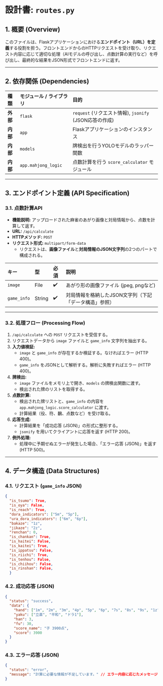 # **設計書: `routes.py`**

## **1. 概要 (Overview)**

このファイルは、Flaskアプリケーションにおける**エンドポイント（URL）を定義**する役割を担う。フロントエンドからのHTTPリクエストを受け取り、リクエスト内容に応じて適切な処理（AIモデルの呼び出し、点数計算の実行など）を呼び出し、最終的な結果をJSON形式でフロントエンドに返す。

-----

## **2. 依存関係 (Dependencies)**

| 種類 | モジュール / ライブラリ | 目的 |
| :--- | :--- | :--- |
| **外部** | `flask` | `request` (リクエスト情報), `jsonify` (JSON応答の作成) |
| **内部** | `app` | Flaskアプリケーションのインスタンス |
| **内部** | `models` | 牌検出を行うYOLOモデルのラッパー関数 |
| **内部** | `app.mahjong_logic` | 点数計算を行う `score_calculator` モジュール |

-----

## **3. エンドポイント定義 (API Specification)**

### **3.1. 点数計算API**

- **機能説明:** アップロードされた麻雀のあがり画像と対局情報から、点数を計算して返す。
- **URL:** `/api/calculate`
- **HTTPメソッド:** `POST`
- **リクエスト形式:** `multipart/form-data`
  - リクエストは、**画像ファイル**と**対局情報のJSON文字列**の2つのパートで構成される。

| キー | 型 | 必須 | 説明 |
| :--- | :--- | :--- | :--- |
| `image` | File | ✔️ | あがり形の画像ファイル (jpeg, pngなど) |
| `game_info` | String | ✔️ | 対局情報を格納したJSON文字列（下記「データ構造」参照） |

-----

### **3.2. 処理フロー (Processing Flow)**

1. `/api/calculate` への `POST` リクエストを受信する。
2. リクエストデータから `image` ファイルと `game_info` 文字列を抽出する。
3. **入力値検証:**
      - `image` と `game_info` が存在するか検証する。なければエラー (HTTP 400)。
      - `game_info` をJSONとして解析する。解析に失敗すればエラー (HTTP 400)。
4. **牌検出:**
      - `image` ファイルをメモリ上で開き、`models` の牌検出関数に渡す。
      - 検出された牌のリストを取得する。
5. **点数計算:**
      - 検出された牌リストと、`game_info` の内容を `app.mahjong_logic.score_calculator` に渡す。
      - 計算結果（役、符、飜、点数など）を受け取る。
6. **応答生成:**
      - 計算結果を「成功応答 (JSON)」の形式に整形する。
      - `jsonify` を用いてクライアントに応答を返す (HTTP 200)。
7. **例外処理:**
      - 処理中に予期せぬエラーが発生した場合、「エラー応答 (JSON)」を返す (HTTP 500)。

-----

## **4. データ構造 (Data Structures)**

### **4.1. リクエスト (`game_info` JSON)**

```json
{
  "is_tsumo": True,
  "is_oya": False,
  "is_reach": True,
  "dora_indicators": ["5m", "5p"],
  "ura_dora_indicators": ["6m", "6p"],
  "bakaze": "1z",
  "jikaze": "2z",
  "renchan": 0,
  "is_chankan": True,
  "is_haitei": False,
  "is_kaitei": True,
  "is_ippatsu": False,
  "is_riichi": True,
  "is_tenhou": False,
  "is_chiihou": False,
  "is_rinshan": False,
  }
```

### **4.2. 成功応答 (JSON)**

```json
{
  "status": "success",
  "data": {
    "hand": ["1m", "2m", "3m", "4p", "5p", "6p", "7s", "8s", "9s", "1z", "1z"],
    "yaku": ["立直", "平和", "ドラ1"],
    "han": 3,
    "fu": 30,
    "score_name": "子 3900点",
    "score": 3900
  }
}
```

### **4.3. エラー応答 (JSON)**

```json
{
  "status": "error",
  "message": "計算に必要な情報が不足しています。" // エラー内容に応じたメッセージ
}
```